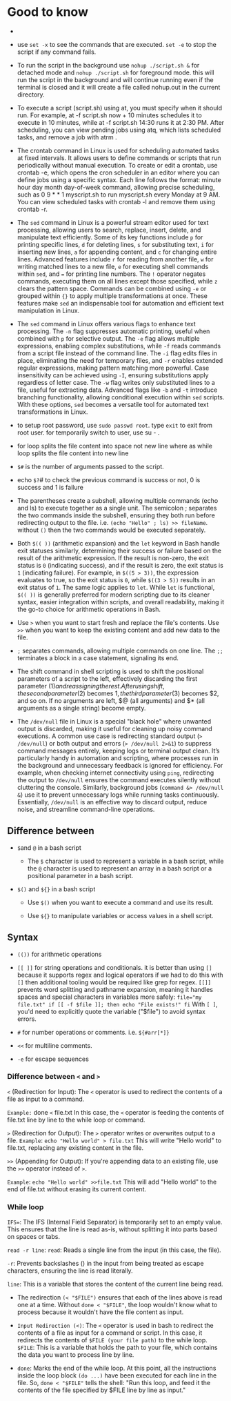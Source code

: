 # Good to know

- 
- use `set -x` to see the commands that are executed. `set -e` to stop the script if any command fails.

- To run the script in the background use `nohup ./script.sh &` for detached mode and `nohup ./script.sh` for foreground mode. this will run the script in the background and will continue running even if the terminal is closed and it will create a file called nohup.out in the current directory.

- To execute a script (script.sh) using at, you must specify when it should run. For example, at -f script.sh now + 10 minutes schedules it to execute in 10 minutes, while at -f script.sh 14:30 runs it at 2:30 PM. After scheduling, you can view pending jobs using atq, which lists scheduled tasks, and remove a job with atrm <job-number>.

- The crontab command in Linux is used for scheduling automated tasks at fixed intervals. It allows users to define commands or scripts that run periodically without manual execution. To create or edit a crontab, use crontab -e, which opens the cron scheduler in an editor where you can define jobs using a specific syntax. Each line follows the format: minute hour day month day-of-week command, allowing precise scheduling, such as 0 9 * * 1 myscript.sh to run myscript.sh every Monday at 9 AM. You can view scheduled tasks with crontab -l and remove them using crontab -r.

- The `sed` command in Linux is a powerful stream editor used for text processing, allowing users to search, replace, insert, delete, and manipulate text efficiently. Some of its key functions include `p` for printing specific lines, `d` for deleting lines, `s` for substituting text, `i` for inserting new lines, `a` for appending content, and `c` for changing entire lines. Advanced features include `r` for reading from another file, `w` for writing matched lines to a new file, `e` for executing shell commands within `sed`, and `=` for printing line numbers. The `!` operator negates commands, executing them on all lines except those specified, while `z` clears the pattern space. Commands can be combined using `-e` or grouped within `{}` to apply multiple transformations at once. These features make `sed` an indispensable tool for automation and efficient text manipulation in Linux.

- The `sed` command in Linux offers various flags to enhance text processing. The `-n` flag suppresses automatic printing, useful when combined with `p` for selective output. The `-e` flag allows multiple expressions, enabling complex substitutions, while `-f` reads commands from a script file instead of the command line. The `-i` flag edits files in place, eliminating the need for temporary files, and `-r` enables extended regular expressions, making pattern matching more powerful. Case insensitivity can be achieved using `-I`, ensuring substitutions apply regardless of letter case. The `-w` flag writes only substituted lines to a file, useful for extracting data. Advanced flags like `-b` and `-t` introduce branching functionality, allowing conditional execution within `sed` scripts. With these options, `sed` becomes a versatile tool for automated text transformations in Linux.

- to setup root password, use `sudo passwd root`. type `exit` to exit from root user. for temporarily switch to user, use su - <username>.

- for loop splits the file content into space not new line where as while loop splits the file content into new line

- `$#` is the number of arguments passed to the script.
- echo `$?`# to check the previous command is success or not, 0 is success and 1 is failure

- The parentheses create a subshell, allowing multiple commands (echo and ls) to execute together as a single unit. The semicolon ; separates the two commands inside the subshell, ensuring they both run before redirecting output to the file. i.e. `(echo "Hello" ; ls) >> fileName`. without `()` then the two commands would be executed separately.

- Both `$(( ))` (arithmetic expansion) and the `let` keyword in Bash handle exit statuses similarly, determining their success or failure based on the result of the arithmetic expression. If the result is non-zero, the exit status is `0` (indicating success), and if the result is zero, the exit status is `1` (indicating failure). For example, in `$((5 > 3))`, the expression evaluates to true, so the exit status is `0`, while `$((3 > 5))` results in an exit status of `1`. The same logic applies to `let`. While `let` is functional, `$(( ))` is generally preferred for modern scripting due to its cleaner syntax, easier integration within scripts, and overall readability, making it the go-to choice for arithmetic operations in Bash.

- Use `>` when you want to start fresh and replace the file's contents. Use `>>` when you want to keep the existing content and add new data to the file.

- `;` separates commands, allowing multiple commands on one line. The `;;` terminates a block in a case statement, signaling its end.

- The shift command in shell scripting is used to shift the positional parameters of a script to the left, effectively discarding the first parameter ($1) and reassigning the rest. After using shift, the second parameter ($2) becomes $1, the third parameter ($3) becomes $2, and so on. If no arguments are left, $@ (all arguments) and $* (all arguments as a single string) become empty.

- The `/dev/null` file in Linux is a special "black hole" where unwanted output is discarded, making it useful for cleaning up noisy command executions. A common use case is redirecting standard output (`> /dev/null`) or both output and errors (`> /dev/null 2>&1`) to suppress command messages entirely, keeping logs or terminal output clean. It’s particularly handy in automation and scripting, where processes run in the background and unnecessary feedback is ignored for efficiency. For example, when checking internet connectivity using `ping`, redirecting the output to `/dev/null` ensures the command executes silently without cluttering the console. Similarly, background jobs (`command &> /dev/null &`) use it to prevent unnecessary logs while running tasks continuously. Essentially, `/dev/null` is an effective way to discard output, reduce noise, and streamline command-line operations.


## Difference between

- `$`and `@` in a bash script

  - The `$` character is used to represent a variable in a bash script, while the `@` character is used to represent an array in a bash script or a positional parameter in a bash script.

- `$()` and `${}` in a bash script

  - Use `$()` when you want to execute a command and use its result.

  - Use `${}` to manipulate variables or access values in a shell script.

## Syntax

- `(())` for arithmetic operations

- `[[ ]]` for string operations and conditionals. it is better than using `[]` because it supports regex and logical operators if we had to do this with `[]` then additional tooling would be required like grep for regex.
  `[[]]` prevents word splitting and pathname expansion, meaning it handles spaces and special characters in variables more safely: `file="my file.txt"
if [[ -f $file ]]; then
    echo "File exists!"
fi`
  With `[ ]`, you'd need to explicitly quote the variable ("$file") to avoid syntax errors.

- `#` for number operations or comments. i.e. `${#arr[*]}`
- `<<` for multiline comments.
- `-e` for escape sequences

### Difference between `<` and `>`

`<` (Redirection for Input):
The `<` operator is used to redirect the contents of a file as input to a command.

`Example:` done `<` file.txt
In this case, the `<` operator is feeding the contents of file.txt line by line to the while loop or command.

`>` (Redirection for Output):
The `>` operator writes or overwrites output to a file.
`Example`: `echo "Hello world" > file.txt`
This will write "Hello world" to file.txt, replacing any existing content in the file.

`>>` (Appending for Output):
If you're appending data to an existing file, use the `>>` operator instead of `>`.

`Example`: `echo "Hello world" >>file.txt`
This will add "Hello world" to the end of file.txt without erasing its current content.

### While loop

`IFS=`: The IFS (Internal Field Separator) is temporarily set to an empty value. This ensures that the line is read as-is, without splitting it into parts based on spaces or tabs.

`read -r line`: `read`: Reads a single line from the input (in this case, the file).

`-r`: Prevents backslashes (\) in the input from being treated as escape characters, ensuring the line is read literally.

`line`: This is a variable that stores the content of the current line being read.

- The redirection `(< "$FILE")` ensures that each of the lines above is read one at a time. Without `done < "$FILE"`, the loop wouldn't know what to process because it wouldn't have the file content as input.

- `Input Redirection (<)`: The `<` operator is used in bash to redirect the contents of a file as input for a command or script. In this case, it redirects the contents of `$FILE (your file path)` to the while loop.
  `$FILE`: This is a variable that holds the path to your file, which contains the data you want to process line by line.

- `done`: Marks the end of the while loop. At this point, all the instructions inside the loop block `(do ...)` have been executed for each line in the file. So, `done < "$FILE"` tells the shell: "Run this loop, and feed it the contents of the file specified by $FILE line by line as input."
